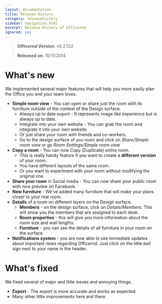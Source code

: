 ```yaml
---
layout: documentation
title: Release History
category: releasehistory
sidebar: navigation.html
excerpt: Release History of Officernd
ignored: yes
---
```


<a name="15-11-2014"></a>

> **Officernd Version**: v0.2.132
>
> **Released on**: 15/11/2014

# What's new
We implemented several major features that will help you more easily plan the Office you and your team loves.

* **Simple room view** - You can open or share just the room with its furniture outside of the context of the Design surface.
    * Always up to date export - It represents image like experience but is always up to date.
    * Integrate into your own website - You can grab the room and integrate it into your own website.
    * Or just share your room with friends and co-workers.
    * Go to the design surface of you room and click on *Share/Simple room view* or go *Room Settings/Simple room view*
* **Copy a room** - You can now Copy (Duplicate) entire room.
    * This is really handy feature if you want to create a **different version** of your room.
    * You have different layouts of the same room.
    * Or you want to experiment with your room without modifying the original one.
* **Share your room** in Social media - You can now share your public room with nice preview on Facebook.
* **New furniture** - We've added many furniture that will make your plans closer to your real room.
* **Details** of a room on different layers on the Design surface.
    * **Members** - on the design surface, click on *Details/Members*. This will show you the members that are assigned to each desk.
    * **Room properties** - this will give you more information about the room size and wall lengths.
    * **Furniture** - you can see the details of all furniture in your room on the surface.
* **Notifications system** - you are now able to see immediate updates about important news regarding Officernd. Just click on the little *bell* sign next to your name in the header.

# What's fixed
We fixed several of major and little issues and annoying things.

* **Export** - The export is more accurate and works as expected.
* Many other little improvements here and there.


